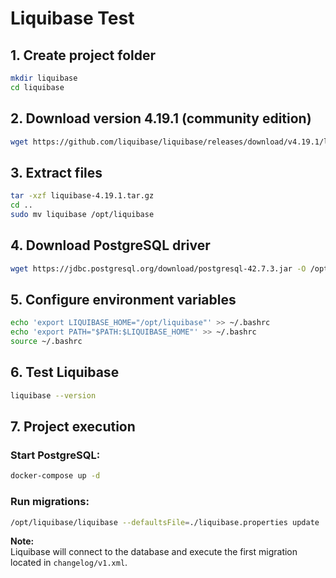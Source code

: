 # Liquibase Test

## 1. Create project folder

```bash
mkdir liquibase
cd liquibase
```

## 2. Download version 4.19.1 (community edition)

```bash
wget https://github.com/liquibase/liquibase/releases/download/v4.19.1/liquibase-4.19.1.tar.gz
```

## 3. Extract files

```bash
tar -xzf liquibase-4.19.1.tar.gz
cd ..
sudo mv liquibase /opt/liquibase
```

## 4. Download PostgreSQL driver

```bash
wget https://jdbc.postgresql.org/download/postgresql-42.7.3.jar -O /opt/liquibase/lib/postgresql.jar
```

## 5. Configure environment variables

```bash
echo 'export LIQUIBASE_HOME="/opt/liquibase"' >> ~/.bashrc
echo 'export PATH="$PATH:$LIQUIBASE_HOME"' >> ~/.bashrc
source ~/.bashrc
```

## 6. Test Liquibase

```bash
liquibase --version
```

## 7. Project execution

### Start PostgreSQL:

```bash
docker-compose up -d
```

### Run migrations:

```bash
/opt/liquibase/liquibase --defaultsFile=./liquibase.properties update
```

**Note:**  
Liquibase will connect to the database and execute the first migration located in `changelog/v1.xml`.
